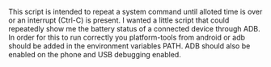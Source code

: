 This script is intended to repeat a system command until alloted time is over or an interrupt (Ctrl-C) is present. 
I wanted a little script that could repeatedly show me the battery status of a connected device through ADB. 
In order for this to run correctly you platform-tools from android or adb should be added in the environment variables PATH.
ADB should also be enabled on the phone and USB debugging enabled. 
